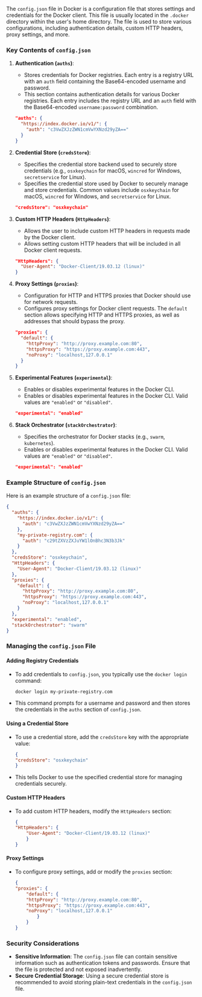 The `config.json` file in Docker is a configuration file that stores settings and credentials for the Docker client. This file is usually located in the `.docker` directory within the user's home directory. The file is used to store various configurations, including authentication details, custom HTTP headers, proxy settings, and more.

### Key Contents of `config.json`

1. **Authentication (`auths`)**:
   - Stores credentials for Docker registries. Each entry is a registry URL with an `auth` field containing the Base64-encoded username and password.
   - This section contains authentication details for various Docker registries. Each entry includes the registry URL and an `auth` field with the Base64-encoded `username:password` combination.

   ```json
   "auths": {
     "https://index.docker.io/v1/": {
       "auth": "c3VwZXJzZWN1cmVwYXNzd29yZA=="
     }
   }
   ```
2. **Credential Store (`credsStore`)**:
   - Specifies the credential store backend used to securely store credentials (e.g., `osxkeychain` for macOS, `wincred` for Windows, `secretservice` for Linux).
   - Specifies the credential store used by Docker to securely manage and store credentials. Common values include `osxkeychain` for macOS, `wincred` for Windows, and `secretservice` for Linux.

   ```json
   "credsStore": "osxkeychain"
   ```
3. **Custom HTTP Headers (`HttpHeaders`)**:
   - Allows the user to include custom HTTP headers in requests made by the Docker client.
   - Allows setting custom HTTP headers that will be included in all Docker client requests.

   ```json
   "HttpHeaders": {
     "User-Agent": "Docker-Client/19.03.12 (linux)"
   }
   ```
4. **Proxy Settings (`proxies`)**:
   - Configuration for HTTP and HTTPS proxies that Docker should use for network requests.
   - Configures proxy settings for Docker client requests. The `default` section allows specifying HTTP and HTTPS proxies, as well as addresses that should bypass the proxy.

   ```json
   "proxies": {
     "default": {
       "httpProxy": "http://proxy.example.com:80",
       "httpsProxy": "https://proxy.example.com:443",
       "noProxy": "localhost,127.0.0.1"
     }
   }
   ```
5. **Experimental Features (`experimental`)**:
   - Enables or disables experimental features in the Docker CLI.
   - Enables or disables experimental features in the Docker CLI. Valid values are `"enabled"` or `"disabled"`.

   ```json
   "experimental": "enabled"
   ```

6. **Stack Orchestrator (`stackOrchestrator`)**:
   - Specifies the orchestrator for Docker stacks (e.g., `swarm`, `kubernetes`).
   - Enables or disables experimental features in the Docker CLI. Valid values are `"enabled"` or `"disabled"`.

   ```json
   "experimental": "enabled"
   ```

### Example Structure of `config.json`

Here is an example structure of a `config.json` file:

```json
{
  "auths": {
    "https://index.docker.io/v1/": {
      "auth": "c3VwZXJzZWN1cmVwYXNzd29yZA=="
    },
    "my-private-registry.com": {
      "auth": "c29tZXVzZXJuYW1lOnBhc3N3b3Jk"
    }
  },
  "credsStore": "osxkeychain",
  "HttpHeaders": {
    "User-Agent": "Docker-Client/19.03.12 (linux)"
  },
  "proxies": {
    "default": {
      "httpProxy": "http://proxy.example.com:80",
      "httpsProxy": "https://proxy.example.com:443",
      "noProxy": "localhost,127.0.0.1"
    }
  },
  "experimental": "enabled",
  "stackOrchestrator": "swarm"
}
```
### Managing the `config.json` File

#### Adding Registry Credentials

- To add credentials to `config.json`, you typically use the `docker login` command:
    ```bash
    docker login my-private-registry.com
    ```
- This command prompts for a username and password and then stores the credentials in the `auths` section of `config.json`.

#### Using a Credential Store
- To use a credential store, add the `credsStore` key with the appropriate value:
    ```json
    {
    "credsStore": "osxkeychain"
    }
    ```
- This tells Docker to use the specified credential store for managing credentials securely.

#### Custom HTTP Headers
- To add custom HTTP headers, modify the `HttpHeaders` section:
    ```json
    {
    "HttpHeaders": {
        "User-Agent": "Docker-Client/19.03.12 (linux)"
        }
    }
    ```
#### Proxy Settings

- To configure proxy settings, add or modify the `proxies` section:

    ```json
    {
    "proxies": {
        "default": {
        "httpProxy": "http://proxy.example.com:80",
        "httpsProxy": "https://proxy.example.com:443",
        "noProxy": "localhost,127.0.0.1"
            }
        }
    }
    ```

### Security Considerations

- **Sensitive Information**: The `config.json` file can contain sensitive information such as authentication tokens and passwords. Ensure that the file is protected and not exposed inadvertently.
- **Secure Credential Storage**: Using a secure credential store is recommended to avoid storing plain-text credentials in the `config.json` file.